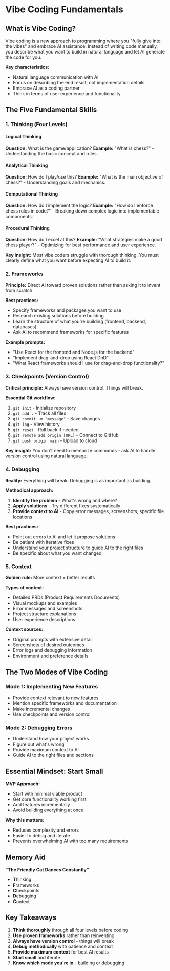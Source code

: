 # Vibe Coding Fundamentals

## What is Vibe Coding?

Vibe coding is a new approach to programming where you "fully give into the vibes" and embrace AI assistance. Instead of writing code manually, you describe what you want to build in natural language and let AI generate the code for you.

**Key characteristics:**
- Natural language communication with AI
- Focus on describing the end result, not implementation details
- Embrace AI as a coding partner
- Think in terms of user experience and functionality

## The Five Fundamental Skills

### 1. Thinking (Four Levels)

#### Logical Thinking
**Question:** What is the game/application?
**Example:** "What is chess?" - Understanding the basic concept and rules.

#### Analytical Thinking  
**Question:** How do I play/use this?
**Example:** "What is the main objective of chess?" - Understanding goals and mechanics.

#### Computational Thinking
**Question:** How do I implement the logic?
**Example:** "How do I enforce chess rules in code?" - Breaking down complex logic into implementable components.

#### Procedural Thinking
**Question:** How do I excel at this?
**Example:** "What strategies make a good chess player?" - Optimizing for best performance and user experience.

**Key insight:** Most vibe coders struggle with thorough thinking. You must clearly define what you want before expecting AI to build it.

### 2. Frameworks

**Principle:** Direct AI toward proven solutions rather than asking it to invent from scratch.

**Best practices:**
- Specify frameworks and packages you want to use
- Research existing solutions before building
- Learn the structure of what you're building (frontend, backend, databases)
- Ask AI to recommend frameworks for specific features

**Example prompts:**
- "Use React for the frontend and Node.js for the backend"
- "Implement drag-and-drop using React DnD"
- "What React frameworks should I use for drag-and-drop functionality?"

### 3. Checkpoints (Version Control)

**Critical principle:** Always have version control. Things will break.

**Essential Git workflow:**
1. `git init` - Initialize repository
2. `git add .` - Track all files
3. `git commit -m "message"` - Save changes
4. `git log` - View history
5. `git reset` - Roll back if needed
6. `git remote add origin [URL]` - Connect to GitHub
7. `git push origin main` - Upload to cloud

**Key insight:** You don't need to memorize commands - ask AI to handle version control using natural language.

### 4. Debugging

**Reality:** Everything will break. Debugging is as important as building.

**Methodical approach:**
1. **Identify the problem** - What's wrong and where?
2. **Apply solutions** - Try different fixes systematically
3. **Provide context to AI** - Copy error messages, screenshots, specific file locations

**Best practices:**
- Point out errors to AI and let it propose solutions
- Be patient with iterative fixes
- Understand your project structure to guide AI to the right files
- Be specific about what you want changed

### 5. Context

**Golden rule:** More context = better results

**Types of context:**
- Detailed PRDs (Product Requirements Documents)
- Visual mockups and examples
- Error messages and screenshots
- Project structure explanations
- User experience descriptions

**Context sources:**
- Original prompts with extensive detail
- Screenshots of desired outcomes
- Error logs and debugging information
- Environment and preference details

## The Two Modes of Vibe Coding

### Mode 1: Implementing New Features
- Provide context relevant to new features
- Mention specific frameworks and documentation
- Make incremental changes
- Use checkpoints and version control

### Mode 2: Debugging Errors
- Understand how your project works
- Figure out what's wrong
- Provide maximum context to AI
- Guide AI to the right files and sections

## Essential Mindset: Start Small

**MVP Approach:**
- Start with minimal viable product
- Get core functionality working first
- Add features incrementally
- Avoid building everything at once

**Why this matters:**
- Reduces complexity and errors
- Easier to debug and iterate
- Prevents overwhelming AI with too many requirements

## Memory Aid

**"The Friendly Cat Dances Constantly"**
- **T**hinking
- **F**rameworks  
- **C**heckpoints
- **D**ebugging
- **C**ontext

## Key Takeaways

1. **Think thoroughly** through all four levels before coding
2. **Use proven frameworks** rather than reinventing
3. **Always have version control** - things will break
4. **Debug methodically** with patience and context
5. **Provide maximum context** for best AI results
6. **Start small** and iterate
7. **Know which mode you're in** - building or debugging